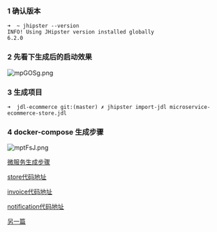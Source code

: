 ### 1 确认版本

    ➜  ~ jhipster --version
    INFO! Using JHipster version installed globally
    6.2.0

### 2 先看下生成后的启动效果

![mpGOSg.png](https://s2.ax1x.com/2019/08/12/mpGOSg.png)

### 3 生成项目

    ➜  jdl-ecommerce git:(master) ✗ jhipster import-jdl microservice-ecommerce-store.jdl

### 4 docker-compose 生成步骤

![mptFsJ.png](https://s2.ax1x.com/2019/08/12/mptFsJ.png)

[微服务生成步骤](https://medium.com/jhipster/create-full-microservice-stack-using-jhipster-domain-language-under-30-minutes-ecc6e7fc3f77)

[store代码地址](https://github.com/andrew7baker/store)

[invoice代码地址](https://github.com/andrew7baker/invoice)

[notification代码地址](https://github.com/andrew7baker/notification)

[另一篇](https://blog.avenuecode.com/building-a-microservice-in-20-minutes-with-jhipster)